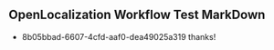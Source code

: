## OpenLocalization Workflow Test MarkDown
* 8b05bbad-6607-4cfd-aaf0-dea49025a319 thanks!

<!--HONumber=Aug16_HO4-->


